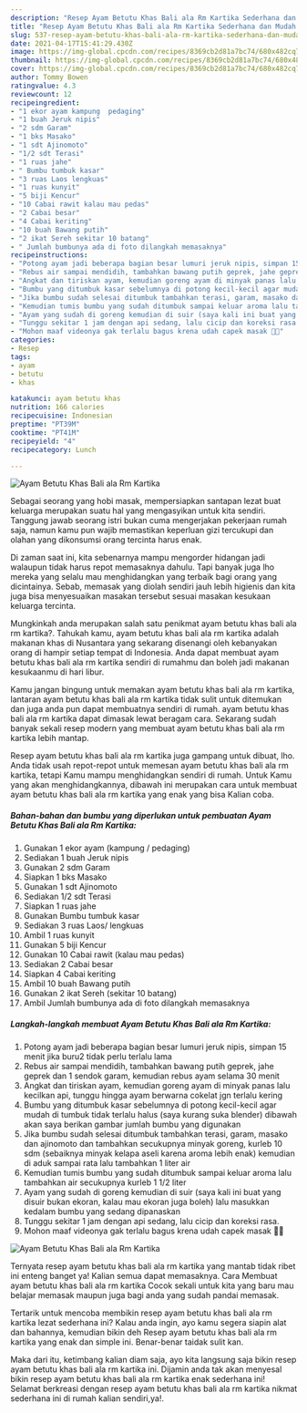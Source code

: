 ```yaml
---
description: "Resep Ayam Betutu Khas Bali ala Rm Kartika Sederhana dan Mudah Dibuat"
title: "Resep Ayam Betutu Khas Bali ala Rm Kartika Sederhana dan Mudah Dibuat"
slug: 537-resep-ayam-betutu-khas-bali-ala-rm-kartika-sederhana-dan-mudah-dibuat
date: 2021-04-17T15:41:29.430Z
image: https://img-global.cpcdn.com/recipes/8369cb2d81a7bc74/680x482cq70/ayam-betutu-khas-bali-ala-rm-kartika-foto-resep-utama.jpg
thumbnail: https://img-global.cpcdn.com/recipes/8369cb2d81a7bc74/680x482cq70/ayam-betutu-khas-bali-ala-rm-kartika-foto-resep-utama.jpg
cover: https://img-global.cpcdn.com/recipes/8369cb2d81a7bc74/680x482cq70/ayam-betutu-khas-bali-ala-rm-kartika-foto-resep-utama.jpg
author: Tommy Bowen
ratingvalue: 4.3
reviewcount: 12
recipeingredient:
- "1 ekor ayam kampung  pedaging"
- "1 buah Jeruk nipis"
- "2 sdm Garam"
- "1 bks Masako"
- "1 sdt Ajinomoto"
- "1/2 sdt Terasi"
- "1 ruas jahe"
- " Bumbu tumbuk kasar"
- "3 ruas Laos lengkuas"
- "1 ruas kunyit"
- "5 biji Kencur"
- "10 Cabai rawit kalau mau pedas"
- "2 Cabai besar"
- "4 Cabai keriting"
- "10 buah Bawang putih"
- "2 ikat Sereh sekitar 10 batang"
- " Jumlah bumbunya ada di foto dilangkah memasaknya"
recipeinstructions:
- "Potong ayam jadi beberapa bagian besar lumuri jeruk nipis, simpan 15 menit jika buru2 tidak perlu terlalu lama"
- "Rebus air sampai mendidih, tambahkan bawang putih geprek, jahe geprek dan 1 sendok garam, kemudian rebus ayam selama 30 menit"
- "Angkat dan tiriskan ayam, kemudian goreng ayam di minyak panas lalu kecilkan api, tunggu hingga ayam berwarna cokelat jgn terlalu kering"
- "Bumbu yang ditumbuk kasar sebelumnya di potong kecil-kecil agar mudah di tumbuk tidak terlalu halus (saya kurang suka blender) dibawah akan saya berikan gambar jumlah bumbu yang digunakan"
- "Jika bumbu sudah selesai ditumbuk tambahkan terasi, garam, masako dan ajinomoto dan tambahkan secukupnya minyak goreng, kurleb 10 sdm (sebaiknya minyak kelapa aseli karena aroma lebih enak) kemudian di aduk sampai rata lalu tambahkan 1 liter air"
- "Kemudian tumis bumbu yang sudah ditumbuk sampai keluar aroma lalu tambahkan air secukupnya kurleb 1 1/2 liter"
- "Ayam yang sudah di goreng kemudian di suir (saya kali ini buat yang disuir bukan ekoran, kalau mau ekoran juga boleh) lalu masukkan kedalam bumbu yang sedang dipanaskan"
- "Tunggu sekitar 1 jam dengan api sedang, lalu cicip dan koreksi rasa."
- "Mohon maaf videonya gak terlalu bagus krena udah capek masak 🤪🤪"
categories:
- Resep
tags:
- ayam
- betutu
- khas

katakunci: ayam betutu khas 
nutrition: 166 calories
recipecuisine: Indonesian
preptime: "PT39M"
cooktime: "PT41M"
recipeyield: "4"
recipecategory: Lunch

---
```



![Ayam Betutu Khas Bali ala Rm Kartika](https://img-global.cpcdn.com/recipes/8369cb2d81a7bc74/680x482cq70/ayam-betutu-khas-bali-ala-rm-kartika-foto-resep-utama.jpg)

Sebagai seorang yang hobi masak, mempersiapkan santapan lezat buat keluarga merupakan suatu hal yang mengasyikan untuk kita sendiri. Tanggung jawab seorang istri bukan cuma mengerjakan pekerjaan rumah saja, namun kamu pun wajib memastikan keperluan gizi tercukupi dan olahan yang dikonsumsi orang tercinta harus enak.

Di zaman  saat ini, kita sebenarnya mampu mengorder hidangan jadi walaupun tidak harus repot memasaknya dahulu. Tapi banyak juga lho mereka yang selalu mau menghidangkan yang terbaik bagi orang yang dicintainya. Sebab, memasak yang diolah sendiri jauh lebih higienis dan kita juga bisa menyesuaikan masakan tersebut sesuai masakan kesukaan keluarga tercinta. 



Mungkinkah anda merupakan salah satu penikmat ayam betutu khas bali ala rm kartika?. Tahukah kamu, ayam betutu khas bali ala rm kartika adalah makanan khas di Nusantara yang sekarang disenangi oleh kebanyakan orang di hampir setiap tempat di Indonesia. Anda dapat membuat ayam betutu khas bali ala rm kartika sendiri di rumahmu dan boleh jadi makanan kesukaanmu di hari libur.

Kamu jangan bingung untuk memakan ayam betutu khas bali ala rm kartika, lantaran ayam betutu khas bali ala rm kartika tidak sulit untuk ditemukan dan juga anda pun dapat membuatnya sendiri di rumah. ayam betutu khas bali ala rm kartika dapat dimasak lewat beragam cara. Sekarang sudah banyak sekali resep modern yang membuat ayam betutu khas bali ala rm kartika lebih mantap.

Resep ayam betutu khas bali ala rm kartika juga gampang untuk dibuat, lho. Anda tidak usah repot-repot untuk memesan ayam betutu khas bali ala rm kartika, tetapi Kamu mampu menghidangkan sendiri di rumah. Untuk Kamu yang akan menghidangkannya, dibawah ini merupakan cara untuk membuat ayam betutu khas bali ala rm kartika yang enak yang bisa Kalian coba.

<!--inarticleads1-->

##### Bahan-bahan dan bumbu yang diperlukan untuk pembuatan Ayam Betutu Khas Bali ala Rm Kartika:

1. Gunakan 1 ekor ayam (kampung / pedaging)
1. Sediakan 1 buah Jeruk nipis
1. Gunakan 2 sdm Garam
1. Siapkan 1 bks Masako
1. Gunakan 1 sdt Ajinomoto
1. Sediakan 1/2 sdt Terasi
1. Siapkan 1 ruas jahe
1. Gunakan  Bumbu tumbuk kasar
1. Sediakan 3 ruas Laos/ lengkuas
1. Ambil 1 ruas kunyit
1. Gunakan 5 biji Kencur
1. Gunakan 10 Cabai rawit (kalau mau pedas)
1. Sediakan 2 Cabai besar
1. Siapkan 4 Cabai keriting
1. Ambil 10 buah Bawang putih
1. Gunakan 2 ikat Sereh (sekitar 10 batang)
1. Ambil  Jumlah bumbunya ada di foto dilangkah memasaknya




<!--inarticleads2-->

##### Langkah-langkah membuat Ayam Betutu Khas Bali ala Rm Kartika:

1. Potong ayam jadi beberapa bagian besar lumuri jeruk nipis, simpan 15 menit jika buru2 tidak perlu terlalu lama
1. Rebus air sampai mendidih, tambahkan bawang putih geprek, jahe geprek dan 1 sendok garam, kemudian rebus ayam selama 30 menit
1. Angkat dan tiriskan ayam, kemudian goreng ayam di minyak panas lalu kecilkan api, tunggu hingga ayam berwarna cokelat jgn terlalu kering
1. Bumbu yang ditumbuk kasar sebelumnya di potong kecil-kecil agar mudah di tumbuk tidak terlalu halus (saya kurang suka blender) dibawah akan saya berikan gambar jumlah bumbu yang digunakan
1. Jika bumbu sudah selesai ditumbuk tambahkan terasi, garam, masako dan ajinomoto dan tambahkan secukupnya minyak goreng, kurleb 10 sdm (sebaiknya minyak kelapa aseli karena aroma lebih enak) kemudian di aduk sampai rata lalu tambahkan 1 liter air
1. Kemudian tumis bumbu yang sudah ditumbuk sampai keluar aroma lalu tambahkan air secukupnya kurleb 1 1/2 liter
1. Ayam yang sudah di goreng kemudian di suir (saya kali ini buat yang disuir bukan ekoran, kalau mau ekoran juga boleh) lalu masukkan kedalam bumbu yang sedang dipanaskan
1. Tunggu sekitar 1 jam dengan api sedang, lalu cicip dan koreksi rasa.
1. Mohon maaf videonya gak terlalu bagus krena udah capek masak 🤪🤪
<img src="//assets-global.cpcdn.com/assets/icons/button_play-2c75c40dde080a61004c1f40b05d8f140eaff45d7e9e6481dc71c63d2e7c4909.png" alt="Ayam Betutu Khas Bali ala Rm Kartika">



Ternyata resep ayam betutu khas bali ala rm kartika yang mantab tidak ribet ini enteng banget ya! Kalian semua dapat memasaknya. Cara Membuat ayam betutu khas bali ala rm kartika Cocok sekali untuk kita yang baru mau belajar memasak maupun juga bagi anda yang sudah pandai memasak.

Tertarik untuk mencoba membikin resep ayam betutu khas bali ala rm kartika lezat sederhana ini? Kalau anda ingin, ayo kamu segera siapin alat dan bahannya, kemudian bikin deh Resep ayam betutu khas bali ala rm kartika yang enak dan simple ini. Benar-benar taidak sulit kan. 

Maka dari itu, ketimbang kalian diam saja, ayo kita langsung saja bikin resep ayam betutu khas bali ala rm kartika ini. Dijamin anda tak akan menyesal bikin resep ayam betutu khas bali ala rm kartika enak sederhana ini! Selamat berkreasi dengan resep ayam betutu khas bali ala rm kartika nikmat sederhana ini di rumah kalian sendiri,ya!.

